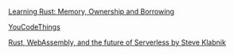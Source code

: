 [Learning Rust: Memory, Ownership and Borrowing](https://www.youtube.com/watch?v=8M0QfLUDaaA)

[YouCodeThings](https://www.youtube.com/c/YouCodeThings/videos)

[Rust, WebAssembly, and the future of Serverless by Steve Klabnik](https://www.youtube.com/watch?v=CMB6AlE1QuI)
